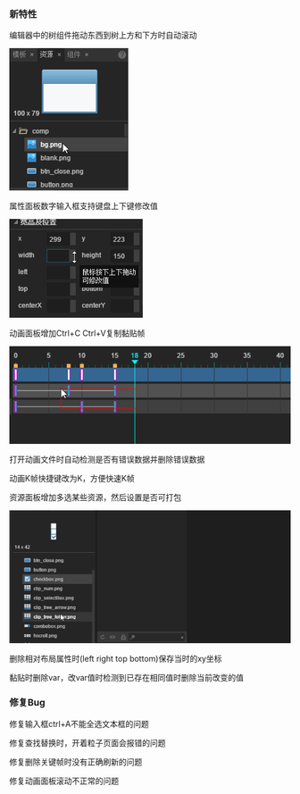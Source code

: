### 新特性

编辑器中的树组件拖动东西到树上方和下方时自动滚动

![drag](imgs/drag.gif)



属性面板数字输入框支持键盘上下键修改值

![prop_num](imgs/prop_num.gif)



动画面板增加Ctrl+C Ctrl+V复制黏贴帧

![ani_key](imgs/ani_key.gif)

打开动画文件时自动检测是否有错误数据并删除错误数据

动画K帧快捷键改为K，方便快速K帧

资源面板增加多选某些资源，然后设置是否可打包

![res_tree1](imgs/res_tree1.gif)

删除相对布局属性时(left right top bottom)保存当时的xy坐标

黏贴时删除var，改var值时检测到已存在相同值时删除当前改变的值



### 修复Bug

修复输入框ctrl+A不能全选文本框的问题

修复查找替换时，开着粒子页面会报错的问题

修复删除关键帧时没有正确刷新的问题

修复动画面板滚动不正常的问题


